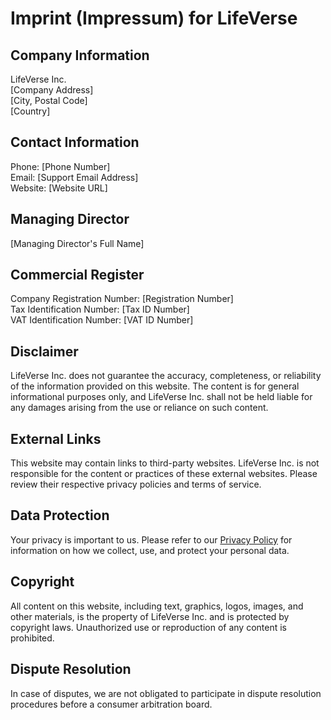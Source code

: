 # Imprint (Impressum) for LifeVerse

## Company Information

LifeVerse Inc.  
[Company Address]  
[City, Postal Code]  
[Country]  

## Contact Information

Phone: [Phone Number]  
Email: [Support Email Address]  
Website: [Website URL]  

## Managing Director

[Managing Director's Full Name]  

## Commercial Register

Company Registration Number: [Registration Number]  
Tax Identification Number: [Tax ID Number]  
VAT Identification Number: [VAT ID Number]  

## Disclaimer

LifeVerse Inc. does not guarantee the accuracy, completeness, or reliability of the information provided on this website. The content is for general informational purposes only, and LifeVerse Inc. shall not be held liable for any damages arising from the use or reliance on such content.

## External Links

This website may contain links to third-party websites. LifeVerse Inc. is not responsible for the content or practices of these external websites. Please review their respective privacy policies and terms of service.

## Data Protection

Your privacy is important to us. Please refer to our [Privacy Policy](PrivacyPolicy.md) for information on how we collect, use, and protect your personal data.

## Copyright

All content on this website, including text, graphics, logos, images, and other materials, is the property of LifeVerse Inc. and is protected by copyright laws. Unauthorized use or reproduction of any content is prohibited.

## Dispute Resolution

In case of disputes, we are not obligated to participate in dispute resolution procedures before a consumer arbitration board.
